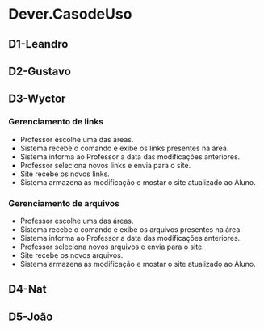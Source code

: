 # Dever.CasodeUso
## D1-Leandro

## D2-Gustavo

## D3-Wyctor

### Gerenciamento de links

- Professor escolhe uma das áreas.
- Sistema recebe o comando e exibe os links presentes na área.
- Sistema informa ao Professor a data das modificações anteriores.
- Professor seleciona novos links e envia para o site.
- Site recebe os novos links.
- Sistema armazena as modificação e mostar o site atualizado ao Aluno.

### Gerenciamento de arquivos

- Professor escolhe uma das áreas.
- Sistema recebe o comando e exibe os arquivos presentes na área.
- Sistema informa ao Professor a data das modificações anteriores.
- Professor seleciona novos arquivos e envia para o site.
- Site recebe os novos arquivos.
- Sistema armazena as modificação e mostar o site atualizado ao Aluno.

## D4-Nat

## D5-João
